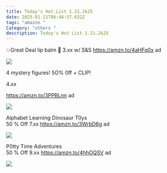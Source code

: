 ```yaml
---
title: Today's Hot List 1.21.2k25
date: 2025-01-21T06:44:57.632Z
tags: "amazon "
Category: "others "
description: Today's Hot List 1.21.2k25
---
```

💥Great Deal  lip balm 💋
 3.xx w/ S&S 
https://amzn.to/4aHFq0x  ad <!--StartFragment-->

![](https://m.media-amazon.com/images/I/71XmdV0-FML._SL1500_.jpg)

<!--StartFragment-->

4 mystery figures! 5O% 0ff + CLlP!

4.xx

https://amzn.to/3PPBLnn ad

<!--EndFragment-->

![](https://m.media-amazon.com/images/I/81wp5SIMWUL._AC_SL1500_.jpg)



Alphabet Learning Dinosaur T0ys\
50 % Off  7.xx
https://amzn.to/3WrbD6g  ad <!--StartFragment-->

![](https://m.media-amazon.com/images/I/71-zNIwCTVL._AC_SL1500_.jpg)

P0tty Time Adventures\
50 % Off   9.xx
https://amzn.to/4hhOQSV  ad <!--StartFragment-->

![](https://m.media-amazon.com/images/I/914Oz1Kr8DL._SL1500_.jpg)

<!--EndFragment-->